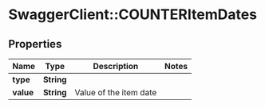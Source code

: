 # SwaggerClient::COUNTERItemDates

## Properties
Name | Type | Description | Notes
------------ | ------------- | ------------- | -------------
**type** | **String** |  | 
**value** | **String** | Value of the item date | 


